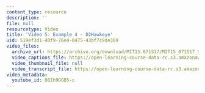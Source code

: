 ```yaml
---
content_type: resource
description: ''
file: null
resourcetype: Video
title: 'Video 5: Example 4 - D2Hawkeye'
uid: 519ef3d1-40f9-76e4-0475-43bf7c9de369
video_files:
  archive_url: https://archive.org/download/MIT15.071S17/MIT15_071S17_Session_1.2.05_300k.mp4
  video_captions_file: https://open-learning-course-data-rc.s3.amazonaws.com/15-071-the-analytics-edge-spring-2017/186a592ed6ac51f482502a1a67e68857_08Ih9GGB5-c.vtt
  video_thumbnail_file: null
  video_transcript_file: https://open-learning-course-data-rc.s3.amazonaws.com/15-071-the-analytics-edge-spring-2017/d0ed9f1520fb6814bd11200cb3afb938_08Ih9GGB5-c.pdf
video_metadata:
  youtube_id: 08Ih9GGB5-c
---
```

